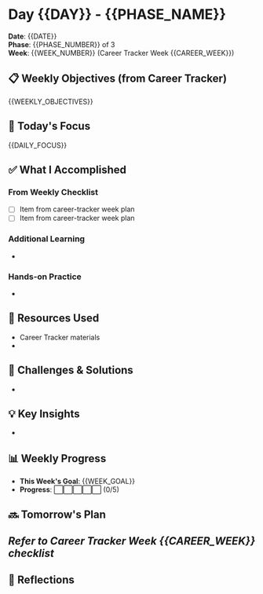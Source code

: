 # Day {{DAY}} - {{PHASE_NAME}}

**Date**: {{DATE}}  
**Phase**: {{PHASE_NUMBER}} of 3  
**Week**: {{WEEK_NUMBER}} (Career Tracker Week {{CAREER_WEEK}})

## 📋 Weekly Objectives (from Career Tracker)
{{WEEKLY_OBJECTIVES}}

## 🎯 Today's Focus
{{DAILY_FOCUS}}

## ✅ What I Accomplished
### From Weekly Checklist
- [ ] Item from career-tracker week plan
- [ ] Item from career-tracker week plan

### Additional Learning
- 

### Hands-on Practice
- 

## 🔗 Resources Used
- Career Tracker materials
- 

## 🚧 Challenges & Solutions
- 

## 💡 Key Insights
- 

## 📊 Weekly Progress
- **This Week's Goal**: {{WEEK_GOAL}}
- **Progress**: ⬜⬜⬜⬜⬜ (0/5)

## 🔜 Tomorrow's Plan
_Refer to Career Tracker Week {{CAREER_WEEK}} checklist_
- 

## 💭 Reflections